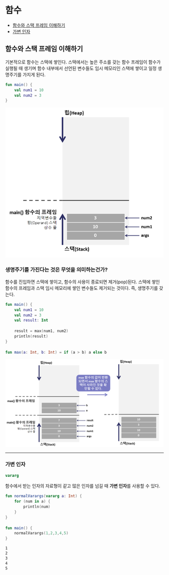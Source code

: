 # 함수
- [함수와 스택 프레임 이해하기](#함수와-스택-프레임-이해하기)
- [가변 인자](#가변-인자)

## 함수와 스택 프레임 이해하기
기본적으로 함수는 스택에 쌓인다. 스택에서는 높은 주소를 갖는 함수 프레임이 함수가 실행될 때 생기며 함수 내부에서 선언된 변수들도 임시 메모리인 스택에 쌓이고 일정 생명주기를 가지게 된다.

```kotlin
fun main() {
    val num1 = 10
    val num2 = 3
}
```
![Alt text](참조/함수(1).png)


### 생명주기를 가진다는 것은 무엇을 의미하는건가?

함수를 진입하면 스택에 쌓이고, 함수의 사용이 종료되면 제거(pop)된다. 스택에 쌓인 함수의 프레임과 스택 임시 메모리에 쌓인 변수들도 제거되는 것이다. 즉, 생명주기를 갖는다.

```kotlin
fun main() {
    val num1 = 10
    val num2 = 3
    val result: Int

    result = max(num1, num2)
    println(result)
}

fun max(a: Int, b: Int) = if (a > b) a else b
```
![Alt text](참조/함수(2).png)
___
### 가변 인자
```kotlin
vararg
```
함수에서 받는 인자의 자료형이 같고 많은 인자를 넘길 때 **가변 인자**를 사용할 수 있다.
```kotlin
fun normalVarargs(vararg a: Int) {
    for (num in a) {
        println(num)
    }
}

fun main() {
    normalVarargs(1,2,3,4,5)
}
```
```
1
2
3
4
5
```